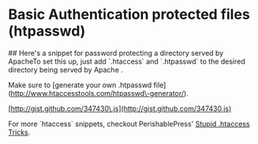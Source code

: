 # Basic Authentication protected files (htpasswd)

  \#\# Here's a snippet for password protecting a directory served by ApacheTo set this up, just add \`.htaccess\` and \`.htpasswd\` to the desired directory being served by Apache . 

 Make sure to \[generate your own .htpasswd file](http://www.htaccesstools.com/htpasswd\-generator/).

 [http://gist.github.com/347430\.js](http://gist.github.com/347430.js)

 For more \`htaccess\` snippets, checkout PerishablePress' [Stupid .htaccess Tricks](http://perishablepress.com/press/2006/01/10/stupid-htaccess-tricks/).

  